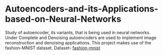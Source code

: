 # Autoencoders-and-its-Applications-based-on-Neural-Networks
Study of autoencoder, its variants, that is being used in neural networks. Under Complete and Denoising autoencoders are used to implement image reconstruction and denoising applications. This project makes use of the fashion-MNIST dataset.
Dataset- [fashion-mnist](https://www.kaggle.com/datasets/zalando-research/fashionmnist)
